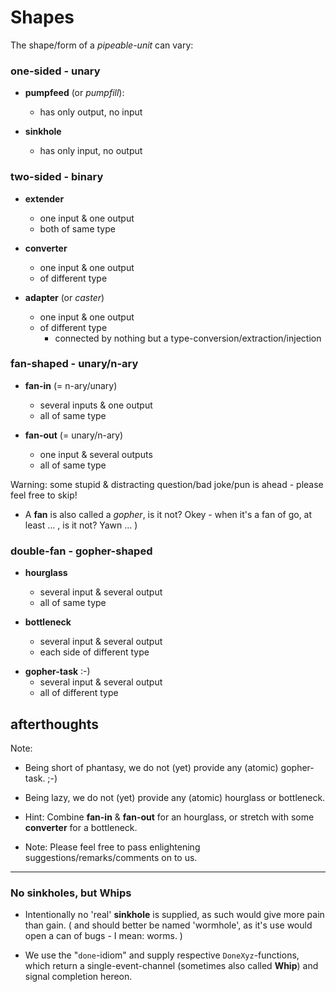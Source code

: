 # Shapes

The shape/form of a _pipeable-unit_ can vary:

### one-sided - unary
- **pumpfeed** (or *pumpfill*):
	- has only output, no input

- **sinkhole**
	* has only input, no output

### two-sided - binary
- **extender**
	- one input & one output
	- both of same type

- **converter**
	- one input & one output
	- of different type

- **adapter** (or *caster*)
	- one input & one output
	- of different type
		- connected by nothing but a type-conversion/extraction/injection

### fan-shaped - unary/n-ary
- **fan-in** (= n-ary/unary)
	- several inputs & one output
	- all of same type

- **fan-out** (= unary/n-ary)
	- one input & several outputs
	- all of same type

Warning: some stupid & distracting question/bad joke/pun is ahead - please feel free to skip!
- A **fan** is also called a *gopher*, is it not? Okey - when it's a fan of go, at least ... , is it not? Yawn ... )

### double-fan - gopher-shaped
- **hourglass**
	- several input & several output
	- all of same type

- **bottleneck**
	- several input & several output
	- each side of different type

* **gopher-task** :-)
	* several input & several output
	* all of different type

## afterthoughts
Note:
* Being short of phantasy, we do not (yet) provide any (atomic) gopher-task. ;-)
* Being lazy, we do not (yet) provide any (atomic) hourglass or bottleneck.
* Hint: Combine **fan-in** & **fan-out** for an hourglass, or stretch with some **converter** for a bottleneck.

* Note: Please feel free to pass enlightening suggestions/remarks/comments on to us.

---
### No sinkholes, but Whips
* Intentionally no 'real' **sinkhole** is supplied, as such would give more pain than gain. ( and should better be named 'wormhole', as it's use would open a can of bugs - I mean: worms. )

* We use the "`done`-idiom" and supply respective `DoneXyz`-functions, which return a single-event-channel (sometimes also called **Whip**) and signal completion hereon.
